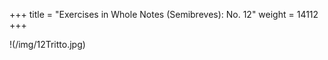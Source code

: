 +++
title = "Exercises in Whole Notes (Semibreves): No. 12"
weight = 14112
+++

!(/img/12Tritto.jpg)
